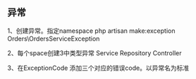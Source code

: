 ## 异常 ##

1、创建异常。指定namespace
php artisan make:exception Orders\OrdersServiceException

2、每个space创建3中类型异常 Service Repository Controller

3、在ExceptionCode 添加三个对应的错误code。以异常名为标准
 